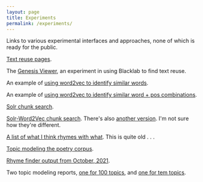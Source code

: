 ```yaml
---
layout: page
title: Experiments
permalink: /experiments/
---
```


Links to various experimental interfaces and approaches, none of which is ready for the public.

[Text reuse pages](https://earlyprint.org/textreuse/).

The [Genesis Viewer](https://ada.artsci.wustl.edu/genesis_viewer/Genesis.html), an experiment in using Blacklab to find text reuse.

An example of [using word2vec to identify similar words](https://ada.artsci.wustl.edu/simple_word_distances/index.php).

An example of [using word2vec to identify similar word + pos combinations](https://ada.artsci.wustl.edu/pos_word_distances/index.php).

[Solr chunk search](https://ada.artsci.wustl.edu/solr_chunks/).

[Solr-Word2Vec chunk search](https://ada.artsci.wustl.edu/solr_word2vec_chunks/).  There's also [another version](https://ada.artsci.wustl.edu/solr_word2vec_chunks.V2/).  I'm not sure how they're different.

[A list of what I think rhymes with what](https://ada.artsci.wustl.edu/terminal_phonemes/).  This is quite old . . . 

[Topic modeling the poetry corpus](https://ada.artsci.wustl.edu/poetry.mallet_report.html).

[Rhyme finder output from October, 2021](https://ada.artsci.wustl.edu/find_rhymes_results/).

Two topic modeling reports, [one for 100 topics](https://ada.artsci.wustl.edu/mallet_report.20000.100.html), and [one for tem topics](https://ada.artsci.wustl.edu/mallet_report.33000.10.html).

[](https://ada.artsci.wustl.edu/word_searcher/)
